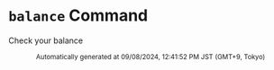 # `balance` Command

Check your balance

<div align="center"><sub>Automatically generated at 09/08/2024, 12:41:52 PM JST (GMT+9, Tokyo)</sub></div>